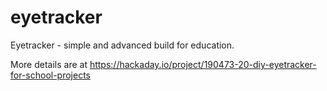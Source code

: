 # eyetracker

Eyetracker - simple and advanced build for education.

More details are at https://hackaday.io/project/190473-20-diy-eyetracker-for-school-projects
